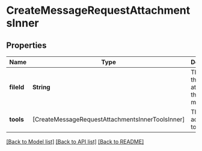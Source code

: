 # CreateMessageRequestAttachmentsInner

## Properties
Name | Type | Description | Notes
------------ | ------------- | ------------- | -------------
**fileId** | **String** | The ID of the file to attach to the message. | [optional] 
**tools** | [CreateMessageRequestAttachmentsInnerToolsInner] | The tools to add this file to. | [optional] 

[[Back to Model list]](../README.md#documentation-for-models) [[Back to API list]](../README.md#documentation-for-api-endpoints) [[Back to README]](../README.md)


